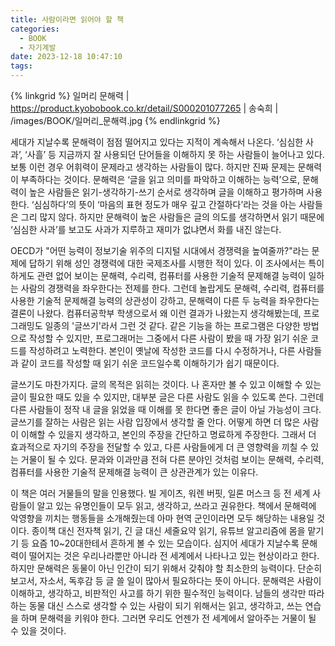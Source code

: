 ```yaml
---
title: 사람이라면 읽어야 할 책
categories:
  - BOOK
  - 자기계발
date: 2023-12-18 10:47:10
tags:
---
```


{% linkgrid %}
일머리 문해력 | https://product.kyobobook.co.kr/detail/S000201077265 | 송숙희 | /images/BOOK/일머리_문해력.jpg
{% endlinkgrid %}

세대가 지날수록 문해력이 점점 떨어지고 있다는 지적이 계속해서 나온다. ‘심심한 사과’, ‘사흘’ 등 지금까지 잘 사용되던 단어들을 이해하지 못 하는 사람들이 늘어나고 있다. 보통 이런 경우 어휘력이 문제라고 생각하는 사람들이 많다. 하지만 진짜 문제는 문해력이 부족하다는 것이다. 문해력은 ‘글을 읽고 의미를 파악하고 이해하는 능력’으로, 문해력이 높은 사람들은 읽기-생각하기-쓰기 순서로 생각하며 글을 이해하고 평가하며 사용한다. ‘심심하다’의 뜻이 ‘마음의 표현 정도가 매우 깊고 간절하다’라는 것을 아는 사람들은 그리 많지 않다. 하지만 문해력이 높은 사람들은 글의 의도를 생각하면서 읽기 때문에 ‘심심한 사과’를 보고도 사과가 지루하고 재미가 없냐면서 화를 내진 않는다.

OECD가 "어떤 능력이 정보기술 위주의 디지털 시대에서 경쟁력을 높여줄까?"라는 문제에 답하기 위해 성인 경쟁력에 대한 국제조사를 시행한 적이 있다. 이 조사에서는 특이하게도 관련 없어 보이는 문해력, 수리력, 컴퓨터를 사용한 기술적 문제해결 능력이 일하는 사람의 경쟁력을 좌우한다는 전제를 한다. 그런데 놀랍게도 문해력, 수리력, 컴퓨터를 사용한 기술적 문제해결 능력의 상관성이 강하고, 문해력이 다른 두 능력을 좌우한다는 결론이 나왔다. 컴퓨터공학부 학생으로서 왜 이런 결과가 나왔는지 생각해봤는데, 프로그래밍도 일종의 '글쓰기'라서 그런 것 같다. 같은 기능을 하는 프로그램은 다양한 방법으로 작성할 수 있지만, 프로그래머는 그중에서 다른 사람이 봤을 때 가장 읽기 쉬운 코드를 작성하려고 노력한다. 본인이 옛날에 작성한 코드를 다시 수정하거나, 다른 사람들과 같이 코드를 작성할 때 읽기 쉬운 코드일수록 이해하기가 쉽기 때문이다.

글쓰기도 마찬가지다. 글의 목적은 읽히는 것이다. 나 혼자만 볼 수 있고 이해할 수 있는 글이 필요한 때도 있을 수 있지만, 대부분 글은 다른 사람도 읽을 수 있도록 쓴다. 그런데 다른 사람들이 정작 내 글을 읽었을 때 이해를 못 한다면 좋은 글이 아닐 가능성이 크다. 글쓰기를 잘하는 사람은 읽는 사람 입장에서 생각할 줄 안다. 어떻게 하면 더 많은 사람이 이해할 수 있을지 생각하고, 본인의 주장을 간단하고 명료하게 주장한다. 그래서 더 효과적으로 자기의 주장을 전달할 수 있고, 다른 사람들에게 더 큰 영향력을 끼칠 수 있는 거물이 될 수 있다. 문과와 이과만큼 전혀 다른 분야인 것처럼 보이는 문해력, 수리력, 컴퓨터를 사용한 기술적 문제해결 능력이 큰 상관관계가 있는 이유다.

이 책은 여러 거물들의 말을 인용했다. 빌 게이츠, 워렌 버핏, 일론 머스크 등 전 세계 사람들이 알고 있는 유명인들이 모두 읽고, 생각하고, 쓰라고 권유한다. 책에서 문해력에 악영향을 끼치는 행동들을 소개해줬는데 아마 현역 군인이라면 모두 해당하는 내용일 것이다. 종이책 대신 전자책 읽기, 긴 글 대신 세줄요약 읽기, 유튜브 알고리즘에 몸을 맡기기 등 요즘 10~20대한테서 흔하게 볼 수 있는 모습이다. 심지어 세대가 지날수록 문해력이 떨어지는 것은 우리나라뿐만 아니라 전 세계에서 나타나고 있는 현상이라고 한다. 하지만 문해력은 동물이 아닌 인간이 되기 위해서 갖춰야 할 최소한의 능력이다. 단순히 보고서, 자소서, 독후감 등 글 쓸 일이 많아서 필요하다는 뜻이 아니다. 문해력은 사람이 이해하고, 생각하고, 비판적인 사고를 하기 위한 필수적인 능력이다. 남들의 생각만 따라 하는 동물 대신 스스로 생각할 수 있는 사람이 되기 위해서는 읽고, 생각하고, 쓰는 연습을 하며 문해력을 키워야 한다. 그러면 우리도 언젠가 전 세계에서 알아주는 거물이 될 수 있을 것이다.
